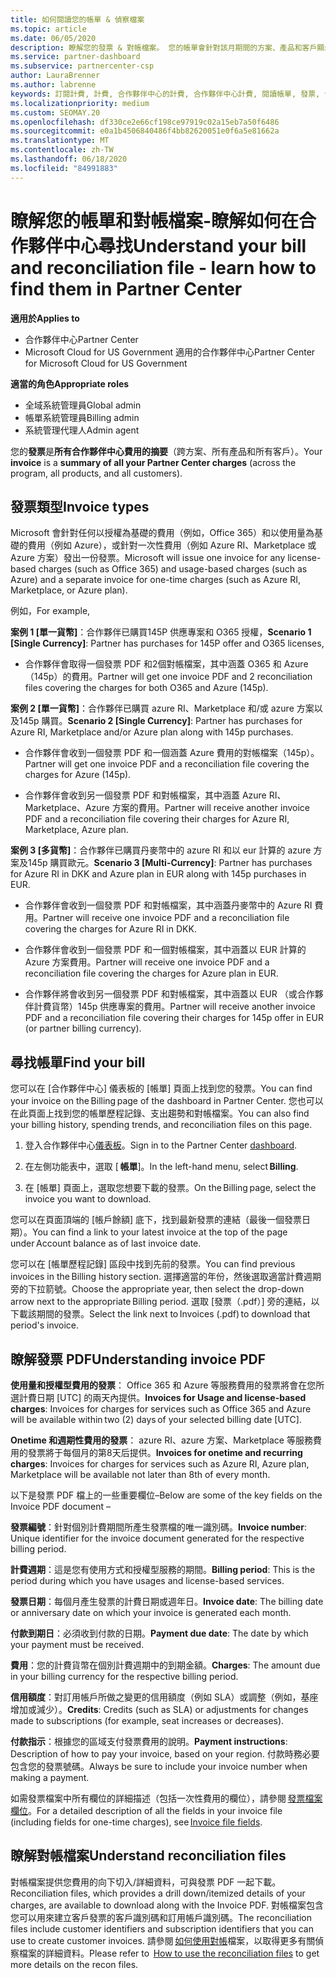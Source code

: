 ```yaml
---
title: 如何閱讀您的帳單 & 偵察檔案
ms.topic: article
ms.date: 06/05/2020
description: 瞭解您的發票 & 對帳檔案。 您的帳單會針對該月期間的方案、產品和客戶顯示合作夥伴中心的費用。
ms.service: partner-dashboard
ms.subservice: partnercenter-csp
author: LauraBrenner
ms.author: labrenne
keywords: 訂閱計費, 計費, 合作夥伴中心的計費, 合作夥伴中心計費, 閱讀帳單, 發票, 合作夥伴中心發票, CSP 發票, 我的帳單在哪裡？
ms.localizationpriority: medium
ms.custom: SEOMAY.20
ms.openlocfilehash: df330ce2e66cf198ce97919c02a15eb7a50f6486
ms.sourcegitcommit: e0a1b4506840486f4bb82620051e0f6a5e81662a
ms.translationtype: MT
ms.contentlocale: zh-TW
ms.lasthandoff: 06/18/2020
ms.locfileid: "84991883"
---
```

# <a name="understand-your-bill-and-reconciliation-file---learn-how-to-find-them-in-partner-center"></a><span data-ttu-id="bc9ec-105">瞭解您的帳單和對帳檔案-瞭解如何在合作夥伴中心尋找</span><span class="sxs-lookup"><span data-stu-id="bc9ec-105">Understand your bill and reconciliation file - learn how to find them in Partner Center</span></span>

<span data-ttu-id="bc9ec-106">**適用於**</span><span class="sxs-lookup"><span data-stu-id="bc9ec-106">**Applies to**</span></span>

- <span data-ttu-id="bc9ec-107">合作夥伴中心</span><span class="sxs-lookup"><span data-stu-id="bc9ec-107">Partner Center</span></span>
- <span data-ttu-id="bc9ec-108">Microsoft Cloud for US Government 適用的合作夥伴中心</span><span class="sxs-lookup"><span data-stu-id="bc9ec-108">Partner Center for Microsoft Cloud for US Government</span></span>

<span data-ttu-id="bc9ec-109">**適當的角色**</span><span class="sxs-lookup"><span data-stu-id="bc9ec-109">**Appropriate roles**</span></span>

- <span data-ttu-id="bc9ec-110">全域系統管理員</span><span class="sxs-lookup"><span data-stu-id="bc9ec-110">Global admin</span></span>
- <span data-ttu-id="bc9ec-111">帳單系統管理員</span><span class="sxs-lookup"><span data-stu-id="bc9ec-111">Billing admin</span></span>
- <span data-ttu-id="bc9ec-112">系統管理代理人</span><span class="sxs-lookup"><span data-stu-id="bc9ec-112">Admin agent</span></span>


<span data-ttu-id="bc9ec-113">您的**發票**是**所有合作夥伴中心費用的摘要**（跨方案、所有產品和所有客戶）。</span><span class="sxs-lookup"><span data-stu-id="bc9ec-113">Your **invoice** is a **summary of all your Partner Center charges** (across the program, all products, and all customers).</span></span> 

## <a name="invoice-types"></a><span data-ttu-id="bc9ec-114">發票類型</span><span class="sxs-lookup"><span data-stu-id="bc9ec-114">Invoice types</span></span>

<span data-ttu-id="bc9ec-115">Microsoft 會針對任何以授權為基礎的費用（例如，Office 365）和以使用量為基礎的費用（例如 Azure），或針對一次性費用（例如 Azure RI、Marketplace 或 Azure 方案）發出一份發票。</span><span class="sxs-lookup"><span data-stu-id="bc9ec-115">Microsoft will issue one invoice for any license-based charges (such as Office 365) and usage-based charges (such as Azure) and a separate invoice for one-time charges (such as Azure RI, Marketplace, or Azure plan).</span></span>

<span data-ttu-id="bc9ec-116">例如，</span><span class="sxs-lookup"><span data-stu-id="bc9ec-116">For example,</span></span>  

<span data-ttu-id="bc9ec-117">**案例 1 [單一貨幣]**：合作夥伴已購買145P 供應專案和 O365 授權，</span><span class="sxs-lookup"><span data-stu-id="bc9ec-117">**Scenario 1 [Single Currency]**: Partner has purchases for 145P offer and O365 licenses,</span></span>  

- <span data-ttu-id="bc9ec-118">合作夥伴會取得一個發票 PDF 和2個對帳檔案，其中涵蓋 O365 和 Azure （145p）的費用。</span><span class="sxs-lookup"><span data-stu-id="bc9ec-118">Partner will get one invoice PDF and 2 reconciliation files covering the charges for both O365 and Azure (145p).</span></span>  

<span data-ttu-id="bc9ec-119">**案例 2 [單一貨幣]**：合作夥伴已購買 azure RI、Marketplace 和/或 azure 方案以及145p 購買。</span><span class="sxs-lookup"><span data-stu-id="bc9ec-119">**Scenario 2 [Single Currency]**: Partner has purchases for Azure RI, Marketplace and/or Azure plan along with 145p purchases.</span></span>

- <span data-ttu-id="bc9ec-120">合作夥伴會收到一個發票 PDF 和一個涵蓋 Azure 費用的對帳檔案（145p）。</span><span class="sxs-lookup"><span data-stu-id="bc9ec-120">Partner will get one invoice PDF and a reconciliation file covering the charges for Azure (145p).</span></span> 

- <span data-ttu-id="bc9ec-121">合作夥伴會收到另一個發票 PDF 和對帳檔案，其中涵蓋 Azure RI、Marketplace、Azure 方案的費用。</span><span class="sxs-lookup"><span data-stu-id="bc9ec-121">Partner will receive another invoice PDF and a reconciliation file covering their charges for Azure RI, Marketplace, Azure plan.</span></span> 

<span data-ttu-id="bc9ec-122">**案例 3 [多貨幣]**：合作夥伴已購買丹麥幣中的 azure RI 和以 eur 計算的 azure 方案及145p 購買歐元。</span><span class="sxs-lookup"><span data-stu-id="bc9ec-122">**Scenario 3 [Multi-Currency]**: Partner has purchases for Azure RI in DKK and Azure plan in EUR along with 145p purchases in EUR.</span></span>

- <span data-ttu-id="bc9ec-123">合作夥伴會收到一個發票 PDF 和對帳檔案，其中涵蓋丹麥幣中的 Azure RI 費用。</span><span class="sxs-lookup"><span data-stu-id="bc9ec-123">Partner will receive one invoice PDF and a reconciliation file covering the charges for Azure RI in DKK.</span></span> 

- <span data-ttu-id="bc9ec-124">合作夥伴會收到一個發票 PDF 和一個對帳檔案，其中涵蓋以 EUR 計算的 Azure 方案費用。</span><span class="sxs-lookup"><span data-stu-id="bc9ec-124">Partner will receive one invoice PDF and a reconciliation file covering the charges for Azure plan in EUR.</span></span> 

- <span data-ttu-id="bc9ec-125">合作夥伴將會收到另一個發票 PDF 和對帳檔案，其中涵蓋以 EUR （或合作夥伴計費貨幣）145p 供應專案的費用。</span><span class="sxs-lookup"><span data-stu-id="bc9ec-125">Partner will receive another invoice PDF and a reconciliation file covering their charges for 145p offer in EUR (or partner billing currency).</span></span> 

## <a name="find-your-bill"></a><span data-ttu-id="bc9ec-126">尋找帳單</span><span class="sxs-lookup"><span data-stu-id="bc9ec-126">Find your bill</span></span> 

<span data-ttu-id="bc9ec-127">您可以在 [合作夥伴中心] 儀表板的 [帳單] 頁面上找到您的發票。</span><span class="sxs-lookup"><span data-stu-id="bc9ec-127">You can find your invoice on the Billing page of the dashboard in Partner Center.</span></span> <span data-ttu-id="bc9ec-128">您也可以在此頁面上找到您的帳單歷程記錄、支出趨勢和對帳檔案。</span><span class="sxs-lookup"><span data-stu-id="bc9ec-128">You can also find your billing history, spending trends, and reconciliation files on this page.</span></span> 

1. <span data-ttu-id="bc9ec-129">登入合作夥伴中心[儀表板](https://partner.microsoft.com/dashboard/home)。</span><span class="sxs-lookup"><span data-stu-id="bc9ec-129">Sign in to the Partner Center [dashboard](https://partner.microsoft.com/dashboard/home).</span></span> 

2. <span data-ttu-id="bc9ec-130">在左側功能表中，選取 [ **帳單**]。</span><span class="sxs-lookup"><span data-stu-id="bc9ec-130">In the left-hand menu, select **Billing**.</span></span> 

3. <span data-ttu-id="bc9ec-131">在 [帳單] 頁面上，選取您想要下載的發票。</span><span class="sxs-lookup"><span data-stu-id="bc9ec-131">On the Billing page, select the invoice you want to download.</span></span> 

<span data-ttu-id="bc9ec-132">您可以在頁面頂端的 [帳戶餘額] 底下，找到最新發票的連結（最後一個發票日期）。</span><span class="sxs-lookup"><span data-stu-id="bc9ec-132">You can find a link to your latest invoice at the top of the page under Account balance as of last invoice date.</span></span> 

<span data-ttu-id="bc9ec-133">您可以在 [帳單歷程記錄] 區段中找到先前的發票。</span><span class="sxs-lookup"><span data-stu-id="bc9ec-133">You can find previous invoices in the Billing history section.</span></span> <span data-ttu-id="bc9ec-134">選擇適當的年份，然後選取適當計費週期旁的下拉箭號。</span><span class="sxs-lookup"><span data-stu-id="bc9ec-134">Choose the appropriate year, then select the drop-down arrow next to the appropriate Billing period.</span></span> <span data-ttu-id="bc9ec-135">選取 [發票（.pdf）] 旁的連結，以下載該期間的發票。</span><span class="sxs-lookup"><span data-stu-id="bc9ec-135">Select the link next to Invoices (.pdf) to download that period's invoice.</span></span> 

## <a name="understanding-invoice-pdf"></a><span data-ttu-id="bc9ec-136">瞭解發票 PDF</span><span class="sxs-lookup"><span data-stu-id="bc9ec-136">Understanding invoice PDF</span></span> 

<span data-ttu-id="bc9ec-137">**使用量和授權型費用的發票**： Office 365 和 Azure 等服務費用的發票將會在您所選計費日期 [UTC] 的兩天內提供。</span><span class="sxs-lookup"><span data-stu-id="bc9ec-137">**Invoices for Usage and license-based charges**: Invoices for charges for services such as Office 365 and Azure will be available within two (2) days of your selected billing date [UTC].</span></span>  

<span data-ttu-id="bc9ec-138">**Onetime 和週期性費用的發票**： azure RI、azure 方案、Marketplace 等服務費用的發票將于每個月的第8天后提供。</span><span class="sxs-lookup"><span data-stu-id="bc9ec-138">**Invoices for onetime and recurring charges**: Invoices for charges for services such as Azure RI, Azure plan, Marketplace will be available not later than 8th of every month.</span></span>  

<span data-ttu-id="bc9ec-139">以下是發票 PDF 檔上的一些重要欄位–</span><span class="sxs-lookup"><span data-stu-id="bc9ec-139">Below are some of the key fields on the Invoice PDF document –</span></span>

<span data-ttu-id="bc9ec-140">**發票編號**：針對個別計費期間所產生發票檔的唯一識別碼。</span><span class="sxs-lookup"><span data-stu-id="bc9ec-140">**Invoice number**: Unique identifier for the invoice document generated for the respective billing period.</span></span> 

<span data-ttu-id="bc9ec-141">**計費週期**：這是您有使用方式和授權型服務的期間。</span><span class="sxs-lookup"><span data-stu-id="bc9ec-141">**Billing period**: This is the period during which you have usages and license-based services.</span></span> 

<span data-ttu-id="bc9ec-142">**發票日期**：每個月產生發票的計費日期或週年日。</span><span class="sxs-lookup"><span data-stu-id="bc9ec-142">**Invoice date**: The billing date or anniversary date on which your invoice is generated each month.</span></span> 

<span data-ttu-id="bc9ec-143">**付款到期日**：必須收到付款的日期。</span><span class="sxs-lookup"><span data-stu-id="bc9ec-143">**Payment due date**: The date by which your payment must be received.</span></span> 

<span data-ttu-id="bc9ec-144">**費用**：您的計費貨幣在個別計費週期中的到期金額。</span><span class="sxs-lookup"><span data-stu-id="bc9ec-144">**Charges**: The amount due in your billing currency for the respective billing period.</span></span> 

<span data-ttu-id="bc9ec-145">**信用額度**：對訂用帳戶所做之變更的信用額度（例如 SLA）或調整（例如，基座增加或減少）。</span><span class="sxs-lookup"><span data-stu-id="bc9ec-145">**Credits**: Credits (such as SLA) or adjustments for changes made to subscriptions (for example, seat increases or decreases).</span></span> 

<span data-ttu-id="bc9ec-146">**付款指示**：根據您的區域支付發票費用的說明。</span><span class="sxs-lookup"><span data-stu-id="bc9ec-146">**Payment instructions**: Description of how to pay your invoice, based on your region.</span></span> <span data-ttu-id="bc9ec-147">付款時務必要包含您的發票號碼。</span><span class="sxs-lookup"><span data-stu-id="bc9ec-147">Always be sure to include your invoice number when making a payment.</span></span> 

<span data-ttu-id="bc9ec-148">如需發票檔案中所有欄位的詳細描述（包括一次性費用的欄位），請參閱 [發票檔案欄位](invoice-file.md)。</span><span class="sxs-lookup"><span data-stu-id="bc9ec-148">For a detailed description of all the fields in your invoice file (including fields for one-time charges), see [Invoice file fields](invoice-file.md).</span></span> 

## <a name="understand-reconciliation-files"></a><span data-ttu-id="bc9ec-149">瞭解對帳檔案</span><span class="sxs-lookup"><span data-stu-id="bc9ec-149">Understand reconciliation files</span></span>

 <span data-ttu-id="bc9ec-150">對帳檔案提供您費用的向下切入/詳細資料，可與發票 PDF 一起下載。</span><span class="sxs-lookup"><span data-stu-id="bc9ec-150">Reconciliation files, which provides a drill down/itemized details of your charges, are available to download along with the Invoice PDF.</span></span> <span data-ttu-id="bc9ec-151">對帳檔案包含您可以用來建立客戶發票的客戶識別碼和訂用帳戶識別碼。</span><span class="sxs-lookup"><span data-stu-id="bc9ec-151">The reconciliation files include customer identifiers and subscription identifiers that you can use to create customer invoices.</span></span> <span data-ttu-id="bc9ec-152">請參閱 [如何使用對帳](use-the-reconciliation-files.md)檔案，以取得更多有關偵察檔案的詳細資料。</span><span class="sxs-lookup"><span data-stu-id="bc9ec-152">Please refer to  [How to use the reconciliation files](use-the-reconciliation-files.md) to get more details on the recon files.</span></span> 
